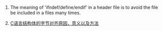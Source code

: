 1. The meaning of 'ifndef/define/endif' in a header file is to avoid the file be included in a files many times.<br>

2. <a href="http://blog.csdn.net/shenbin1430/article/details/4292463">C语言结构体的字节对齐原因，意义以及方法</a>
